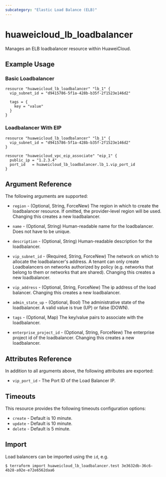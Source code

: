 ```yaml
---
subcategory: "Elastic Load Balance (ELB)"
---
```


# huaweicloud_lb_loadbalancer

Manages an ELB loadbalancer resource within HuaweiCloud.

## Example Usage

### Basic Loadbalancer

```hcl
resource "huaweicloud_lb_loadbalancer" "lb_1" {
  vip_subnet_id = "d9415786-5f1a-428b-b35f-2f1523e146d2"

  tags = {
    key = "value"
  }
}
```

### Loadbalancer With EIP

```hcl
resource "huaweicloud_lb_loadbalancer" "lb_1" {
  vip_subnet_id = "d9415786-5f1a-428b-b35f-2f1523e146d2"
}

resource "huaweicloud_vpc_eip_associate" "eip_1" {
  public_ip = "1.2.3.4"
  port_id   = huaweicloud_lb_loadbalancer.lb_1.vip_port_id
}
```

## Argument Reference

The following arguments are supported:

* `region` - (Optional, String, ForceNew) The region in which to create the loadbalancer resource. If omitted, the
  provider-level region will be used. Changing this creates a new loadbalancer.

* `name` - (Optional, String) Human-readable name for the loadbalancer. Does not have to be unique.

* `description` - (Optional, String) Human-readable description for the loadbalancer.

* `vip_subnet_id` - (Required, String, ForceNew) The network on which to allocate the loadbalancer's address. A tenant
  can only create Loadbalancers on networks authorized by policy (e.g. networks that belong to them or networks that are
  shared). Changing this creates a new loadbalancer.

* `vip_address` - (Optional, String, ForceNew) The ip address of the load balancer. Changing this creates a new
  loadbalancer.

* `admin_state_up` - (Optional, Bool) The administrative state of the loadbalancer. A valid value is true (UP) or
  false (DOWN).

* `tags` - (Optional, Map) The key/value pairs to associate with the loadbalancer.

* `enterprise_project_id` - (Optional, String, ForceNew) The enterprise project id of the loadbalancer. Changing this
  creates a new loadbalancer.

## Attributes Reference

In addition to all arguments above, the following attributes are exported:

* `vip_port_id` - The Port ID of the Load Balancer IP.

## Timeouts

This resource provides the following timeouts configuration options:

* `create` - Default is 10 minute.
* `update` - Default is 10 minute.
* `delete` - Default is 5 minute.

## Import

Load balancers can be imported using the `id`, e.g.

```
$ terraform import huaweicloud_lb_loadbalancer.test 3e3632db-36c6-4b28-a92e-e72e6562daa6
```
